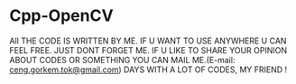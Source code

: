 # Cpp-OpenCV
All THE CODE IS WRITTEN BY ME.
IF U WANT TO USE ANYWHERE U CAN FEEL FREE. JUST DONT FORGET ME.
IF U LIKE TO SHARE YOUR OPINION ABOUT CODES OR SOMETHING YOU CAN MAIL ME.(E-mail: ceng.gorkem.tok@gmail.com)
DAYS WITH A LOT OF CODES, MY FRIEND !
